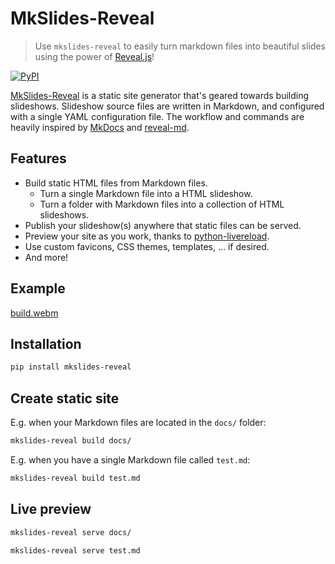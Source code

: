 # MkSlides-Reveal

> Use `mkslides-reveal` to easily turn markdown files into beautiful slides using the power of [Reveal.js](https://revealjs.com/)!

[![PyPI](https://img.shields.io/pypi/v/mkslides-reveal)](https://pypi.org/project/mkslides-reveal/)

[MkSlides-Reveal](https://pypi.org/project/mkslides-reveal/) is a static site generator that's geared towards building slideshows. Slideshow source files are written in Markdown, and configured with a single YAML configuration file. The workflow and commands are heavily inspired by [MkDocs](https://pypi.org/project/mkdocs/) and [reveal-md](https://github.com/webpro/reveal-md).

## Features

- Build static HTML files from Markdown files.
    - Turn a single Markdown file into a HTML slideshow.
    - Turn a folder with Markdown files into a collection of HTML slideshows.
- Publish your slideshow(s) anywhere that static files can be served.
- Preview your site as you work, thanks to [python-livereload](https://pypi.org/project/livereload/).
- Use custom favicons, CSS themes, templates, ... if desired.
- And more!

## Example

[build.webm](https://github.com/user-attachments/assets/85432467-46db-46ad-aa90-378c912b0098)

## Installation

```bash
pip install mkslides-reveal
```

## Create static site

E.g. when your Markdown files are located in the `docs/` folder:

```bash
mkslides-reveal build docs/
```

E.g. when you have a single Markdown file called `test.md`:

```bash
mkslides-reveal build test.md
```

## Live preview

```bash
mkslides-reveal serve docs/
```

```bash
mkslides-reveal serve test.md
```

